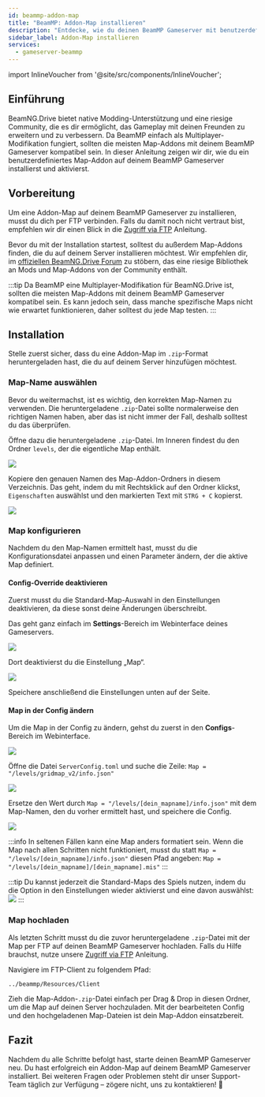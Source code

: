 ```yaml
---
id: beammp-addon-map
title: "BeamMP: Addon-Map installieren"
description: "Entdecke, wie du deinen BeamMP Gameserver mit benutzerdefinierten Map-Addons für ein besseres Multiplayer-Erlebnis aufrüstest → Jetzt mehr erfahren"
sidebar_label: Addon-Map installieren
services:
  - gameserver-beammp
---
```


import InlineVoucher from '@site/src/components/InlineVoucher';

## Einführung

BeamNG.Drive bietet native Modding-Unterstützung und eine riesige Community, die es dir ermöglicht, das Gameplay mit deinen Freunden zu erweitern und zu verbessern. Da BeamMP einfach als Multiplayer-Modifikation fungiert, sollten die meisten Map-Addons mit deinem BeamMP Gameserver kompatibel sein. In dieser Anleitung zeigen wir dir, wie du ein benutzerdefiniertes Map-Addon auf deinem BeamMP Gameserver installierst und aktivierst.

<InlineVoucher />

## Vorbereitung

Um eine Addon-Map auf deinem BeamMP Gameserver zu installieren, musst du dich per FTP verbinden. Falls du damit noch nicht vertraut bist, empfehlen wir dir einen Blick in die [Zugriff via FTP](gameserver-ftpaccess.md) Anleitung.

Bevor du mit der Installation startest, solltest du außerdem Map-Addons finden, die du auf deinem Server installieren möchtest. Wir empfehlen dir, im [offiziellen BeamNG.Drive Forum](https://www.beamng.com/resources/categories/terrains-levels-maps.9/) zu stöbern, das eine riesige Bibliothek an Mods und Map-Addons von der Community enthält.

:::tip
Da BeamMP eine Multiplayer-Modifikation für BeamNG.Drive ist, sollten die meisten Map-Addons mit deinem BeamMP Gameserver kompatibel sein. Es kann jedoch sein, dass manche spezifische Maps nicht wie erwartet funktionieren, daher solltest du jede Map testen.
:::

## Installation

Stelle zuerst sicher, dass du eine Addon-Map im `.zip`-Format heruntergeladen hast, die du auf deinem Server hinzufügen möchtest.

### Map-Name auswählen

Bevor du weitermachst, ist es wichtig, den korrekten Map-Namen zu verwenden. Die heruntergeladene `.zip`-Datei sollte normalerweise den richtigen Namen haben, aber das ist nicht immer der Fall, deshalb solltest du das überprüfen.

Öffne dazu die heruntergeladene `.zip`-Datei. Im Inneren findest du den Ordner `levels`, der die eigentliche Map enthält.

![](https://screensaver01.zap-hosting.com/index.php/s/8cGobQaKBJmexwK/preview)

Kopiere den genauen Namen des Map-Addon-Ordners in diesem Verzeichnis. Das geht, indem du mit Rechtsklick auf den Ordner klickst, `Eigenschaften` auswählst und den markierten Text mit `STRG + C` kopierst.

![](https://screensaver01.zap-hosting.com/index.php/s/D4AnY5zbfHMgMwR/preview)

### Map konfigurieren

Nachdem du den Map-Namen ermittelt hast, musst du die Konfigurationsdatei anpassen und einen Parameter ändern, der die aktive Map definiert.

#### Config-Override deaktivieren

Zuerst musst du die Standard-Map-Auswahl in den Einstellungen deaktivieren, da diese sonst deine Änderungen überschreibt.

Das geht ganz einfach im **Settings**-Bereich im Webinterface deines Gameservers.

![](https://screensaver01.zap-hosting.com/index.php/s/SJ5L6APTFzyZKTC/preview)

Dort deaktivierst du die Einstellung „Map“.

![](https://screensaver01.zap-hosting.com/index.php/s/kHSybw6rw5jMaE3/preview)

Speichere anschließend die Einstellungen unten auf der Seite.

#### Map in der Config ändern

Um die Map in der Config zu ändern, gehst du zuerst in den **Configs**-Bereich im Webinterface.

![](https://screensaver01.zap-hosting.com/index.php/s/sBj4CFQ3yKmMy8d/preview)

Öffne die Datei `ServerConfig.toml` und suche die Zeile:
`Map = "/levels/gridmap_v2/info.json"`

![](https://screensaver01.zap-hosting.com/index.php/s/JQg3EzkszXDrGFQ/preview)

Ersetze den Wert durch `Map = "/levels/[dein_mapname]/info.json"` mit dem Map-Namen, den du vorher ermittelt hast, und speichere die Config.

![](https://screensaver01.zap-hosting.com/index.php/s/oNKN34KTAxrSxYX/preview)

:::info
In seltenen Fällen kann eine Map anders formatiert sein. Wenn die Map nach allen Schritten nicht funktioniert, musst du statt `Map = "/levels/[dein_mapname]/info.json"` diesen Pfad angeben: `Map = "/levels/[dein_mapname]/[dein_mapname].mis"`
:::

:::tip
Du kannst jederzeit die Standard-Maps des Spiels nutzen, indem du die Option in den Einstellungen wieder aktivierst und eine davon auswählst:
![](https://screensaver01.zap-hosting.com/index.php/s/8SSceQj373GQ3sw/preview)
:::

### Map hochladen

Als letzten Schritt musst du die zuvor heruntergeladene `.zip`-Datei mit der Map per FTP auf deinen BeamMP Gameserver hochladen. Falls du Hilfe brauchst, nutze unsere [Zugriff via FTP](gameserver-ftpaccess.md) Anleitung.

Navigiere im FTP-Client zu folgendem Pfad:
```
../beammp/Resources/Client
```

Zieh die Map-Addon-`.zip`-Datei einfach per Drag & Drop in diesen Ordner, um die Map auf deinen Server hochzuladen. Mit der bearbeiteten Config und den hochgeladenen Map-Dateien ist dein Map-Addon einsatzbereit.

## Fazit

Nachdem du alle Schritte befolgt hast, starte deinen BeamMP Gameserver neu. Du hast erfolgreich ein Addon-Map auf deinem BeamMP Gameserver installiert. Bei weiteren Fragen oder Problemen steht dir unser Support-Team täglich zur Verfügung – zögere nicht, uns zu kontaktieren! 🙂

<InlineVoucher />